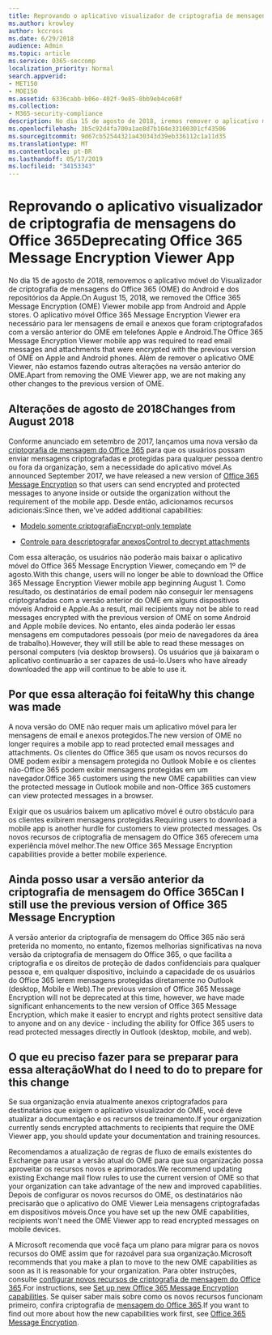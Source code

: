 ```yaml
---
title: Reprovando o aplicativo visualizador de criptografia de mensagens do Office 365
ms.author: krowley
author: kccross
ms.date: 6/29/2018
audience: Admin
ms.topic: article
ms.service: O365-seccomp
localization_priority: Normal
search.appverid:
- MET150
- MOE150
ms.assetid: 6336cabb-b06e-402f-9e85-8bb9eb4ce68f
ms.collection:
- M365-security-compliance
description: No dia 15 de agosto de 2018, iremos remover o aplicativo móvel do Visualizador de criptografia de mensagens do Office 365 (OME) do Android e dos repositórios da Apple. O aplicativo móvel Office 365 Message Encryption Viewer era necessário para ler mensagens de email e anexos que foram criptografados com a versão anterior do OME em telefones Apple e Android. Além de remover o aplicativo OME Viewer, não estamos fazendo outras alterações na versão anterior do OME.
ms.openlocfilehash: 3b5c92d4fa700a1ae8d7b104e33100301cf43506
ms.sourcegitcommit: 9d67cb52544321a430343d39eb336112c1a11d35
ms.translationtype: MT
ms.contentlocale: pt-BR
ms.lasthandoff: 05/17/2019
ms.locfileid: "34153343"
---
```

# <a name="deprecating-office-365-message-encryption-viewer-app"></a><span data-ttu-id="57cd1-105">Reprovando o aplicativo visualizador de criptografia de mensagens do Office 365</span><span class="sxs-lookup"><span data-stu-id="57cd1-105">Deprecating Office 365 Message Encryption Viewer App</span></span>

<span data-ttu-id="57cd1-106">No dia 15 de agosto de 2018, removemos o aplicativo móvel do Visualizador de criptografia de mensagens do Office 365 (OME) do Android e dos repositórios da Apple.</span><span class="sxs-lookup"><span data-stu-id="57cd1-106">On August 15, 2018, we removed the Office 365 Message Encryption (OME) Viewer mobile app from Android and Apple stores.</span></span> <span data-ttu-id="57cd1-107">O aplicativo móvel Office 365 Message Encryption Viewer era necessário para ler mensagens de email e anexos que foram criptografados com a versão anterior do OME em telefones Apple e Android.</span><span class="sxs-lookup"><span data-stu-id="57cd1-107">The Office 365 Message Encryption Viewer mobile app was required to read email messages and attachments that were encrypted with the previous version of OME on Apple and Android phones.</span></span> <span data-ttu-id="57cd1-108">Além de remover o aplicativo OME Viewer, não estamos fazendo outras alterações na versão anterior do OME.</span><span class="sxs-lookup"><span data-stu-id="57cd1-108">Apart from removing the OME Viewer app, we are not making any other changes to the previous version of OME.</span></span>
  
## <a name="changes-from-august-2018"></a><span data-ttu-id="57cd1-109">Alterações de agosto de 2018</span><span class="sxs-lookup"><span data-stu-id="57cd1-109">Changes from August 2018</span></span>

<span data-ttu-id="57cd1-110">Conforme anunciado em setembro de 2017, lançamos uma nova versão da [criptografia de mensagem do Office 365](https://aka.ms/ome2017) para que os usuários possam enviar mensagens criptografadas e protegidas para qualquer pessoa dentro ou fora da organização, sem a necessidade do aplicativo móvel.</span><span class="sxs-lookup"><span data-stu-id="57cd1-110">As announced September 2017, we have released a new version of [Office 365 Message Encryption](https://aka.ms/ome2017) so that users can send encrypted and protected messages to anyone inside or outside the organization without the requirement of the mobile app.</span></span> <span data-ttu-id="57cd1-111">Desde então, adicionamos recursos adicionais:</span><span class="sxs-lookup"><span data-stu-id="57cd1-111">Since then, we've added additional capabilities:</span></span>
  
- [<span data-ttu-id="57cd1-112">Modelo somente criptografia</span><span class="sxs-lookup"><span data-stu-id="57cd1-112">Encrypt-only template</span></span>](https://aka.ms/encryptonly)

- [<span data-ttu-id="57cd1-113">Controle para descriptografar anexos</span><span class="sxs-lookup"><span data-stu-id="57cd1-113">Control to decrypt attachments</span></span>](https://techcommunity.microsoft.com/t5/Security-Privacy-and-Compliance/Admin-control-for-attachments-now-available-in-Office-365/ba-p/204007)
    
<span data-ttu-id="57cd1-114">Com essa alteração, os usuários não poderão mais baixar o aplicativo móvel do Office 365 Message Encryption Viewer, começando em 1º de agosto.</span><span class="sxs-lookup"><span data-stu-id="57cd1-114">With this change, users will no longer be able to download the Office 365 Message Encryption Viewer mobile app beginning August 1.</span></span> <span data-ttu-id="57cd1-115">Como resultado, os destinatários de email podem não conseguir ler mensagens criptografadas com a versão anterior do OME em alguns dispositivos móveis Android e Apple.</span><span class="sxs-lookup"><span data-stu-id="57cd1-115">As a result, mail recipients may not be able to read messages encrypted with the previous version of OME on some Android and Apple mobile devices.</span></span> <span data-ttu-id="57cd1-116">No entanto, eles ainda poderão ler essas mensagens em computadores pessoais (por meio de navegadores da área de trabalho).</span><span class="sxs-lookup"><span data-stu-id="57cd1-116">However, they will still be able to read these messages on personal computers (via desktop browsers).</span></span> <span data-ttu-id="57cd1-117">Os usuários que já baixaram o aplicativo continuarão a ser capazes de usá-lo.</span><span class="sxs-lookup"><span data-stu-id="57cd1-117">Users who have already downloaded the app will continue to be able to use it.</span></span>
  
## <a name="why-this-change-was-made"></a><span data-ttu-id="57cd1-118">Por que essa alteração foi feita</span><span class="sxs-lookup"><span data-stu-id="57cd1-118">Why this change was made</span></span>

<span data-ttu-id="57cd1-119">A nova versão do OME não requer mais um aplicativo móvel para ler mensagens de email e anexos protegidos.</span><span class="sxs-lookup"><span data-stu-id="57cd1-119">The new version of OME no longer requires a mobile app to read protected email messages and attachments.</span></span> <span data-ttu-id="57cd1-120">Os clientes do Office 365 que usam os novos recursos do OME podem exibir a mensagem protegida no Outlook Mobile e os clientes não-Office 365 podem exibir mensagens protegidas em um navegador.</span><span class="sxs-lookup"><span data-stu-id="57cd1-120">Office 365 customers using the new OME capabilities can view the protected message in Outlook mobile and non-Office 365 customers can view protected messages in a browser.</span></span>
  
<span data-ttu-id="57cd1-121">Exigir que os usuários baixem um aplicativo móvel é outro obstáculo para os clientes exibirem mensagens protegidas.</span><span class="sxs-lookup"><span data-stu-id="57cd1-121">Requiring users to download a mobile app is another hurdle for customers to view protected messages.</span></span> <span data-ttu-id="57cd1-122">Os novos recursos de criptografia de mensagem do Office 365 oferecem uma experiência móvel melhor.</span><span class="sxs-lookup"><span data-stu-id="57cd1-122">The new Office 365 Message Encryption capabilities provide a better mobile experience.</span></span>
  
## <a name="can-i-still-use-the-previous-version-of-office-365-message-encryption"></a><span data-ttu-id="57cd1-123">Ainda posso usar a versão anterior da criptografia de mensagem do Office 365</span><span class="sxs-lookup"><span data-stu-id="57cd1-123">Can I still use the previous version of Office 365 Message Encryption</span></span>

<span data-ttu-id="57cd1-124">A versão anterior da criptografia de mensagem do Office 365 não será preterida no momento, no entanto, fizemos melhorias significativas na nova versão da criptografia de mensagem do Office 365, o que facilita a criptografia e os direitos de proteção de dados confidenciais para qualquer pessoa e, em qualquer dispositivo, incluindo a capacidade de os usuários do Office 365 lerem mensagens protegidas diretamente no Outlook (desktop, Mobile e Web).</span><span class="sxs-lookup"><span data-stu-id="57cd1-124">The previous version of Office 365 Message Encryption will not be deprecated at this time, however, we have made significant enhancements to the new version of Office 365 Message Encryption, which make it easier to encrypt and rights protect sensitive data to anyone and on any device - including the ability for Office 365 users to read protected messages directly in Outlook (desktop, mobile, and web).</span></span> 
  
## <a name="what-do-i-need-to-do-to-prepare-for-this-change"></a><span data-ttu-id="57cd1-125">O que eu preciso fazer para se preparar para essa alteração</span><span class="sxs-lookup"><span data-stu-id="57cd1-125">What do I need to do to prepare for this change</span></span>

<span data-ttu-id="57cd1-126">Se sua organização envia atualmente anexos criptografados para destinatários que exigem o aplicativo visualizador do OME, você deve atualizar a documentação e os recursos de treinamento.</span><span class="sxs-lookup"><span data-stu-id="57cd1-126">If your organization currently sends encrypted attachments to recipients that require the OME Viewer app, you should update your documentation and training resources.</span></span>
  
<span data-ttu-id="57cd1-127">Recomendamos a atualização de regras de fluxo de emails existentes do Exchange para usar a versão atual do OME para que sua organização possa aproveitar os recursos novos e aprimorados.</span><span class="sxs-lookup"><span data-stu-id="57cd1-127">We recommend updating existing Exchange mail flow rules to use the current version of OME so that your organization can take advantage of the new and improved capabilities.</span></span> <span data-ttu-id="57cd1-128">Depois de configurar os novos recursos do OME, os destinatários não precisarão que o aplicativo do OME Viewer Leia mensagens criptografadas em dispositivos móveis.</span><span class="sxs-lookup"><span data-stu-id="57cd1-128">Once you have set up the new OME capabilities, recipients won't need the OME Viewer app to read encrypted messages on mobile devices.</span></span>
  
<span data-ttu-id="57cd1-129">A Microsoft recomenda que você faça um plano para migrar para os novos recursos do OME assim que for razoável para sua organização.</span><span class="sxs-lookup"><span data-stu-id="57cd1-129">Microsoft recommends that you make a plan to move to the new OME capabilities as soon as it is reasonable for your organization.</span></span> <span data-ttu-id="57cd1-130">Para obter instruções, consulte [configurar novos recursos de criptografia de mensagem do Office 365](set-up-new-message-encryption-capabilities.md).</span><span class="sxs-lookup"><span data-stu-id="57cd1-130">For instructions, see [Set up new Office 365 Message Encryption capabilities](set-up-new-message-encryption-capabilities.md).</span></span> <span data-ttu-id="57cd1-131">Se quiser saber mais sobre como os novos recursos funcionam primeiro, confira criptografia de [mensagem do Office 365](ome.md).</span><span class="sxs-lookup"><span data-stu-id="57cd1-131">If you want to find out more about how the new capabilities work first, see [Office 365 Message Encryption](ome.md).</span></span>
  

